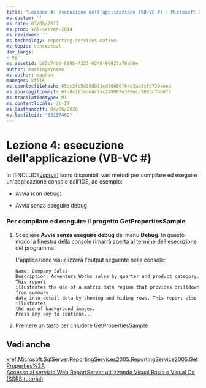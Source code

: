 ```yaml
---
title: "Lezione 4: esecuzione dell'applicazione (VB-VC #) | Microsoft Docs"
ms.custom: ''
ms.date: 03/06/2017
ms.prod: sql-server-2014
ms.reviewer: ''
ms.technology: reporting-services-native
ms.topic: conceptual
dev_langs:
- VB
ms.assetid: b65c74b6-889b-4323-9240-90827a70ab0e
author: markingmyname
ms.author: maghan
manager: kfile
ms.openlocfilehash: 85dc3fc5d38db71cd30600f84d3ab3cfd739aeea
ms.sourcegitcommit: 6fd8c1914de4c7ac24900fe388ecc7883c740077
ms.translationtype: MT
ms.contentlocale: it-IT
ms.lasthandoff: 04/26/2020
ms.locfileid: "63137469"
---
```

# <a name="lesson-4-running-the-application-vb-vc"></a>Lezione 4: esecuzione dell'applicazione (VB-VC #)
  In [!INCLUDE[vsprvs](../includes/vsprvs-md.md)] sono disponibili vari metodi per compilare ed eseguire un'applicazione console dall'IDE, ad esempio:  
  
-   Avvia (con debug)  
  
-   Avvia senza eseguire debug  
  
### <a name="to-build-and-run-the-getpropertiessample"></a>Per compilare ed eseguire il progetto GetPropertiesSample  
  
1.  Scegliere **Avvia senza eseguire debug** dal menu **Debug**. In questo modo la finestra della console rimarrà aperta al termine dell'esecuzione del programma.  
  
     L'applicazione visualizzerà l'output seguente nella console:  
  
    ```  
    Name: Company Sales  
    Description: Adventure Works sales by quarter and product category. This report  
    illustrates the use of a matrix data region that provides drilldown from summary  
    data into detail data by showing and hiding rows. This report also illustrates  
    the use of background images.  
    Press any key to continue...  
    ```  
  
2.  Premere un tasto per chiudere GetPropertiesSample.  
  
## <a name="see-also"></a>Vedi anche  
 <xref:Microsoft.SqlServer.ReportingServices2005.ReportingService2005.GetProperties%2A>   
 [Accesso al servizio Web ReportServer utilizzando Visual Basic o Visual C&#35; &#40;SSRS tutorial&#41;](../../2014/tutorials/access-report-server-web-service-vb-vcsharp-ssrs-tutorial.md)  
  
  
